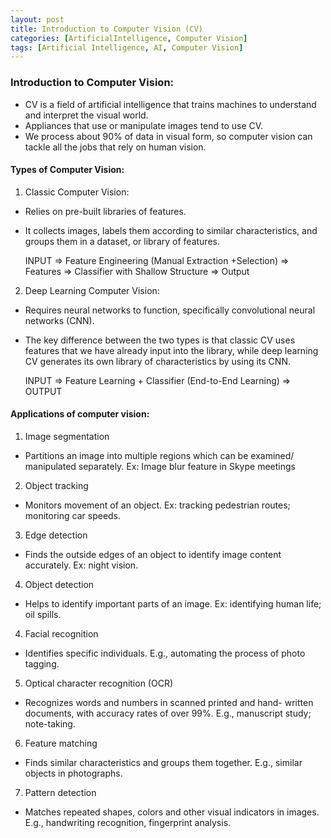 ```yaml
---
layout: post
title: Introduction to Computer Vision (CV)
categories: [ArtificialIntelligence, Computer Vision]
tags: [Artificial Intelligence, AI, Computer Vision]
---
```


### Introduction to Computer Vision:
- CV is a field of artificial intelligence that trains machines to understand and interpret the visual world. 
- Appliances that use or manipulate images tend to use CV.
- We process about 90% of data in visual form, so computer vision can tackle all the jobs that rely on human vision.


#### Types of Computer Vision:

1. Classic Computer Vision:
- Relies on pre-built libraries of features. 
- It collects images, labels them according to similar characteristics, and groups them in a dataset, or library of features.

    INPUT => Feature Engineering (Manual Extraction +Selection) => Features => Classifier with Shallow Structure => Output

2. Deep Learning Computer Vision:
- Requires neural networks to function, specifically convolutional neural networks (CNN). 
- The key difference between the two types is that classic CV uses features that we have already input into the library, while deep learning CV generates its own library of characteristics by using its CNN.

    INPUT => Feature Learning + Classifier (End-to-End Learning) => OUTPUT


#### Applications of computer vision:
1. Image segmentation
- Partitions an image into multiple regions which can be examined/ manipulated separately. Ex: Image blur feature in Skype meetings
2. Object tracking
- Monitors movement of an object. Ex: tracking pedestrian routes; monitoring car speeds.
3. Edge detection
 - Finds the outside edges of an object to identify image content accurately. Ex: night vision.
4. Object detection
- Helps to identify important parts of an image. Ex: identifying human life; oil spills.
4. Facial recognition
- Identifies specific individuals. E.g., automating the process of photo tagging.
5. Optical character recognition (OCR)
- Recognizes words and numbers in scanned printed and hand- written documents, with accuracy rates of over 99%. E.g., manuscript study; note-taking.
6. Feature matching
- Finds similar characteristics and groups them together. E.g., similar objects in photographs.
7. Pattern detection
- Matches repeated shapes, colors and other visual indicators in images. E.g., handwriting recognition, fingerprint analysis.